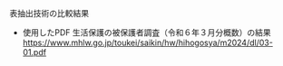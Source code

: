 表抽出技術の比較結果

- 使用したPDF
生活保護の被保護者調査（令和６年３月分概数）の結果
https://www.mhlw.go.jp/toukei/saikin/hw/hihogosya/m2024/dl/03-01.pdf
